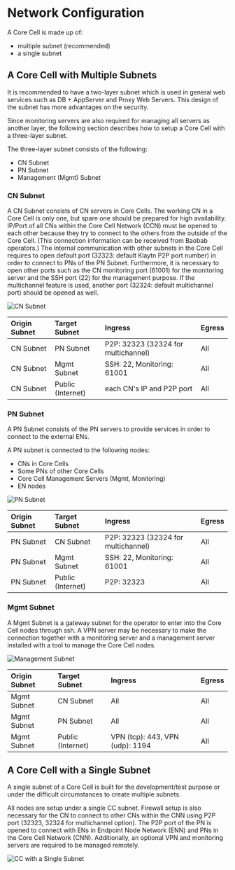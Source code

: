 # Network Configuration

A Core Cell is made up of:

* multiple subnet \(recommended\)
* a single subnet

## A Core Cell with Multiple Subnets

It is recommended to have a two-layer subnet which is used in general web services such as DB + AppServer and Proxy Web Servers. This design of the subnet has more advantages on the security.

Since monitoring servers are also required for managing all servers as another layer, the following section describes how to setup a Core Cell with a three-layer subnet.

The three-layer subnet consists of the following:

* CN Subnet
* PN Subnet
* Management \(Mgmt\) Subnet

### CN Subnet

A CN Subnet consists of CN servers in Core Cells. The working CN in a Core Cell is only one, but spare one should be prepared for high availability. IP/Port of all CNs within the Core Cell Network \(CCN\) must be opened to each other because they try to connect to the others from the outside of the Core Cell. \(This connection information can be received from Baobab operators.\) The internal communication with other subnets in the Core Cell requires to open default port \(32323: default Klaytn P2P port number\) in order to connect to PNs of the PN Subnet. Furthermore, it is necessary to open other ports such as the CN monitoring port \(61001\) for the monitoring server and the SSH port \(22\) for the management purpose. If the multichannel feature is used, another port \(32324: default multichannel port\) should be opened as well.

![CN Subnet](https://github.com/tinaklay/docs-node/tree/8ad4bd448de532aee7d9d8efdb27386b22610785/consensus-nodes/resources/cn_subnet.png)

| Origin Subnet | Target Subnet | Ingress | Egress |
| :--- | :--- | :--- | :--- |
| CN Subnet | PN Subnet | P2P: 32323 \(32324 for multichannel\) | All |
| CN Subnet | Mgmt Subnet | SSH: 22, Monitoring: 61001 | All |
| CN Subnet | Public \(Internet\) | each CN's IP and P2P port | All |

### PN Subnet

A PN Subnet consists of the PN servers to provide services in order to connect to the external ENs.

A PN subnet is connected to the following nodes:

* CNs in Core Cells
* Some PNs of other Core Cells
* Core Cell Management Servers \(Mgmt, Monitoring\)
* EN nodes

![PN Subnet](https://github.com/tinaklay/docs-node/tree/8ad4bd448de532aee7d9d8efdb27386b22610785/consensus-nodes/resources/pn_subnet.png)

| Origin Subnet | Target Subnet | Ingress | Egress |
| :--- | :--- | :--- | :--- |
| PN Subnet | CN Subnet | P2P: 32323 \(32324 for multichannel\) | All |
| PN Subnet | Mgmt Subnet | SSH: 22, Monitoring: 61001 | All |
| PN Subnet | Public \(Internet\) | P2P: 32323 | All |

### Mgmt Subnet

A Mgmt Subnet is a gateway subnet for the operator to enter into the Core Cell nodes through ssh. A VPN server may be necessary to make the connection together with a monitoring server and a management server installed with a tool to manage the Core Cell nodes.

![Management Subnet](https://github.com/tinaklay/docs-node/tree/8ad4bd448de532aee7d9d8efdb27386b22610785/consensus-nodes/resources/admin_subnet.png)

| Origin Subnet | Target Subnet | Ingress | Egress |
| :--- | :--- | :--- | :--- |
| Mgmt Subnet | CN Subnet | All | All |
| Mgmt Subnet | PN Subnet | All | All |
| Mgmt Subnet | Public \(Internet\) | VPN \(tcp\): 443, VPN \(udp\): 1194 | All |

## A Core Cell with a Single Subnet

A single subnet of a Core Cell is built for the development/test purpose or under the difficult circumstances to create multiple subnets.

All nodes are setup under a single CC subnet. Firewall setup is also necessary for the CN to connect to other CNs within the CNN using P2P port \(32323, 32324 for multichannel option\). The P2P port of the PN is opened to connect with ENs in Endpoint Node Network \(ENN\) and PNs in the Core Cell Network \(CNN\). Additionally, an optional VPN and monitoring servers are required to be managed remotely.

![CC with a Single Subnet](https://github.com/tinaklay/docs-node/tree/8ad4bd448de532aee7d9d8efdb27386b22610785/consensus-nodes/resources/cc_single_subnet.png)

